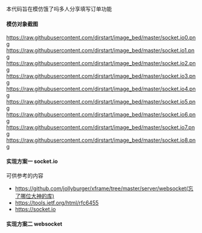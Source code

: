 本代码旨在模仿饿了吗多人分享填写订单功能

#### 模仿对象截图
https://raw.githubusercontent.com/dirstart/image_bed/master/socket.io0.png
https://raw.githubusercontent.com/dirstart/image_bed/master/socket.io1.png
https://raw.githubusercontent.com/dirstart/image_bed/master/socket.io2.png
https://raw.githubusercontent.com/dirstart/image_bed/master/socket.io3.png
https://raw.githubusercontent.com/dirstart/image_bed/master/socket.io4.png
https://raw.githubusercontent.com/dirstart/image_bed/master/socket.io5.png
https://raw.githubusercontent.com/dirstart/image_bed/master/socket.io6.png
https://raw.githubusercontent.com/dirstart/image_bed/master/socket.io7.png
https://raw.githubusercontent.com/dirstart/image_bed/master/socket.io8.png

#### 实现方案一 socket.io

可供参考的内容
* https://github.com/jollyburger/xframe/tree/master/server/websocket(忘了哪位大神的库)
* https://tools.ietf.org/html/rfc6455
* https://socket.io

#### 实现方案二 websocket
